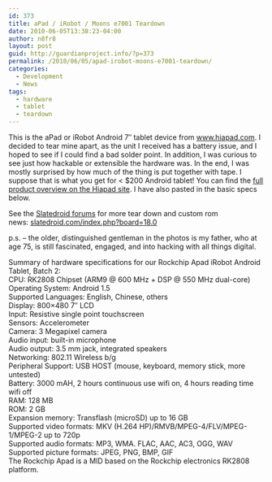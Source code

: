 ```yaml
---
id: 373
title: aPad / iRobot / Moons e7001 Teardown
date: 2010-06-05T13:38:23-04:00
author: n8fr8
layout: post
guid: http://guardianproject.info/?p=373
permalink: /2010/06/05/apad-irobot-moons-e7001-teardown/
categories:
  - Development
  - News
tags:
  - hardware
  - tablet
  - teardown
---
```

This is the aPad or iRobot Android 7″ tablet device from <a rel="nofollow" href="http://www.hiapad.com/">www.hiapad.com</a>. I decided to tear mine apart, as the unit I received has a battery issue, and I hoped to see if I could find a bad solder point. In addition, I was curious to see just how hackable or extensible the hardware was. In the end, I was mostly surprised by how much of the thing is put together with tape. I suppose that is what you get for < $200 Android tablet! You can find the [full product overview on the Hiapad site](http://www.hiapad.com/?p=9&lang=en). I have also pasted in the basic specs below.

See the [Slatedroid forums](http://slatedroid.com) for more tear down and custom rom news: <a rel="nofollow" href="http://slatedroid.com/index.php?board=18.0">slatedroid.com/index.php?board=18.0</a>



p.s. – the older, distinguished gentleman in the photos is my father, who at age 75, is still fascinated, engaged, and into hacking with all things digital.

Summary of hardware specifications for our Rockchip Apad iRobot Android Tablet, Batch 2:  
CPU: RK2808 Chipset (ARM9 @ 600 MHz + DSP @ 550 MHz dual-core)  
Operating System: Android 1.5  
Supported Languages: English, Chinese, others  
Display: 800×480 7″ LCD  
Input: Resistive single point touchscreen  
Sensors: Accelerometer  
Camera: 3 Megapixel camera  
Audio input: built-in microphone  
Audio output: 3.5 mm jack, integrated speakers  
Networking: 802.11 Wireless b/g  
Peripheral Support: USB HOST (mouse, keyboard, memory stick, more untested)  
Battery: 3000 mAH, 2 hours continuous use wifi on, 4 hours reading time wifi off  
RAM: 128 MB  
ROM: 2 GB  
Expansion memory: Transflash (microSD) up to 16 GB  
Supported video formats: MKV (H.264 HP)/RMVB/MPEG-4/FLV/MPEG-1/MPEG-2 up to 720p  
Supported audio formats: MP3, WMA. FLAC, AAC, AC3, OGG, WAV  
Supported picture formats: JPEG, PNG, BMP, GIF  
The Rockchip Apad is a MID based on the Rockchip electronics RK2808 platform.